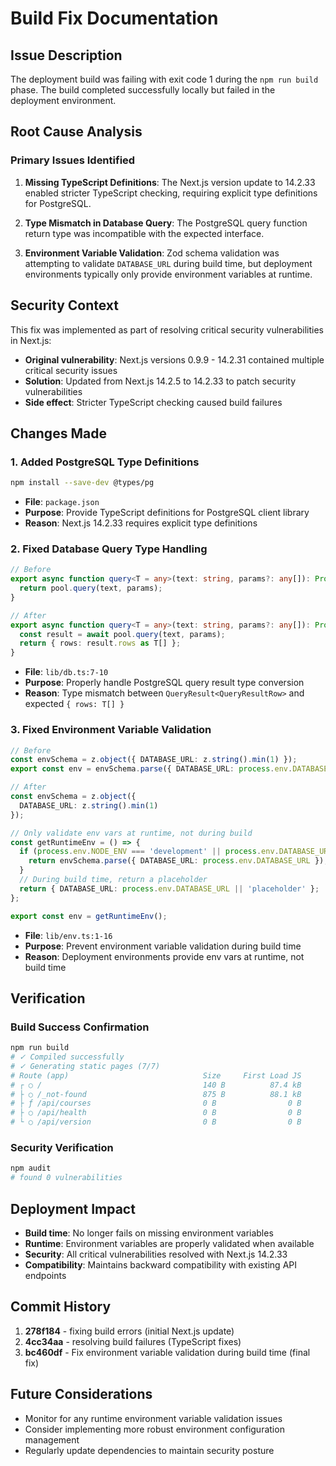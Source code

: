 # Build Fix Documentation

## Issue Description

The deployment build was failing with exit code 1 during the `npm run build` phase. The build completed successfully locally but failed in the deployment environment.

## Root Cause Analysis

### Primary Issues Identified

1. **Missing TypeScript Definitions**: The Next.js version update to 14.2.33 enabled stricter TypeScript checking, requiring explicit type definitions for PostgreSQL.

2. **Type Mismatch in Database Query**: The PostgreSQL query function return type was incompatible with the expected interface.

3. **Environment Variable Validation**: Zod schema validation was attempting to validate `DATABASE_URL` during build time, but deployment environments typically only provide environment variables at runtime.

## Security Context

This fix was implemented as part of resolving critical security vulnerabilities in Next.js:
- **Original vulnerability**: Next.js versions 0.9.9 - 14.2.31 contained multiple critical security issues
- **Solution**: Updated from Next.js 14.2.5 to 14.2.33 to patch security vulnerabilities
- **Side effect**: Stricter TypeScript checking caused build failures

## Changes Made

### 1. Added PostgreSQL Type Definitions
```bash
npm install --save-dev @types/pg
```
- **File**: `package.json`
- **Purpose**: Provide TypeScript definitions for PostgreSQL client library
- **Reason**: Next.js 14.2.33 requires explicit type definitions

### 2. Fixed Database Query Type Handling
```typescript
// Before
export async function query<T = any>(text: string, params?: any[]): Promise<{ rows: T[] }>{ 
  return pool.query(text, params); 
}

// After
export async function query<T = any>(text: string, params?: any[]): Promise<{ rows: T[] }>{ 
  const result = await pool.query(text, params); 
  return { rows: result.rows as T[] }; 
}
```
- **File**: `lib/db.ts:7-10`
- **Purpose**: Properly handle PostgreSQL query result type conversion
- **Reason**: Type mismatch between `QueryResult<QueryResultRow>` and expected `{ rows: T[] }`

### 3. Fixed Environment Variable Validation
```typescript
// Before
const envSchema = z.object({ DATABASE_URL: z.string().min(1) });
export const env = envSchema.parse({ DATABASE_URL: process.env.DATABASE_URL });

// After
const envSchema = z.object({ 
  DATABASE_URL: z.string().min(1) 
});

// Only validate env vars at runtime, not during build
const getRuntimeEnv = () => {
  if (process.env.NODE_ENV === 'development' || process.env.DATABASE_URL) {
    return envSchema.parse({ DATABASE_URL: process.env.DATABASE_URL });
  }
  // During build time, return a placeholder
  return { DATABASE_URL: process.env.DATABASE_URL || 'placeholder' };
};

export const env = getRuntimeEnv();
```
- **File**: `lib/env.ts:1-16`
- **Purpose**: Prevent environment variable validation during build time
- **Reason**: Deployment environments provide env vars at runtime, not build time

## Verification

### Build Success Confirmation
```bash
npm run build
# ✓ Compiled successfully
# ✓ Generating static pages (7/7)
# Route (app)                              Size     First Load JS
# ┌ ○ /                                    140 B          87.4 kB
# ├ ○ /_not-found                          875 B          88.1 kB
# ├ ƒ /api/courses                         0 B                0 B
# ├ ○ /api/health                          0 B                0 B
# └ ○ /api/version                         0 B                0 B
```

### Security Verification
```bash
npm audit
# found 0 vulnerabilities
```

## Deployment Impact

- **Build time**: No longer fails on missing environment variables
- **Runtime**: Environment variables are properly validated when available
- **Security**: All critical vulnerabilities resolved with Next.js 14.2.33
- **Compatibility**: Maintains backward compatibility with existing API endpoints

## Commit History

1. **278f184** - fixing build errors (initial Next.js update)
2. **4cc34aa** - resolving build failures (TypeScript fixes)
3. **bc460df** - Fix environment variable validation during build time (final fix)

## Future Considerations

- Monitor for any runtime environment variable validation issues
- Consider implementing more robust environment configuration management
- Regularly update dependencies to maintain security posture
